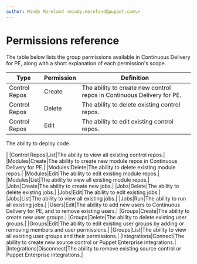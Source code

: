 ```yaml
---
author: Mindy Moreland <mindy.moreland@puppet.com\>
---
```


# Permissions reference

The table below lists the group permissions available in Continuous Delivery for PE, along with a short explanation of each permission's scope.

|Type|Permission|Definition|
|----|----------|----------|
|Control Repos|Create|The ability to create new control repos in Continuous Delivery for PE.|
|Control Repos|Delete|The ability to delete existing control repos.|
|Control Repos|Edit|The ability to edit existing control repos.

 The ability to deploy code.

|
|Control Repos|List|The ability to view all existing control repos.|
|Modules|Create|The ability to create new module repos in Continuous Delivery for PE.|
|Modules|Delete|The ability to delete existing module repos.|
|Modules|Edit|The ability to edit existing module repos.|
|Modules|List|The ability to view all existing module repos.|
|Jobs|Create|The ability to create new jobs.|
|Jobs|Delete|The ability to delete existing jobs.|
|Jobs|Edit|The ability to edit existing jobs.|
|Jobs|List|The ability to view all existing jobs.|
|Jobs|Run|The ability to run all existing jobs.|
|Users|Edit|The ability to add new users to Continuous Delivery for PE, and to remove existing users.|
|Groups|Create|The ability to create new user groups.|
|Groups|Delete|The ability to delete existing user groups.|
|Groups|Edit|The ability to edit existing user groups by adding or removing members and user permissions.|
|Groups|List|The ability to view all existing user groups and their permissions.|
|Integrations|Connect|The ability to create new source control or Puppet Enterprise integrations.|
|Integrations|Disconnect|The ability to remove existing source control or Puppet Enterprise integrations.|

